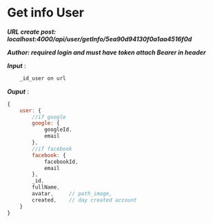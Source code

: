 # Get info User
***URL create post: localhost:4000/api/user/getInfo/5ea90d94130f0a1aa4516f0d***

***Author: required login and must have token attach Bearer in header***

***Input*** :

```js
    _id_user on url
```

***Ouput*** :

```js
{
    user: {
        //if google
        google: {
            googleId,
            email
        },
        //if facebook
        facebook: {
            facebookId,
            email
        },
        _id,
        fullName,
        avatar,     // path_image,
        created,    // day created account
    }
}
```
